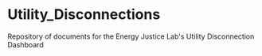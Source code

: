 # Utility_Disconnections
Repository of documents for the Energy Justice Lab's Utility Disconnection Dashboard

